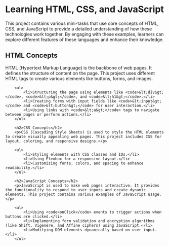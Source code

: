<h1>Learning HTML, CSS, and JavaScript</h1>
<p>This project contains various mini-tasks that use core concepts of HTML, CSS, and JavaScript to provide a detailed understanding of how these technologies work together. 
By engaging with these examples, learners can explore different features of these languages and enhance their knowledge.</p>
 <h2>HTML Concepts</h2>
        <p>HTML (Hypertext Markup Language) is the backbone of web pages. It defines the structure of content on the page. This project uses different HTML tags to create various elements like buttons, forms, and images.</p>
        
        <ul>
            <li>Structuring the page using elements like <code>&lt;div&gt;</code>, <code>&lt;p&gt;</code>, and <code>&lt;h1&gt;</code>.</li>
            <li>Creating forms with input fields like <code>&lt;input&gt;</code> and <code>&lt;button&gt;</code> for user interaction.</li>
            <li>Using links with <code>&lt;a&gt;</code> tags to navigate between pages or perform actions.</li>
        </ul>
        
        <h2>CSS Concepts</h2>
        <p>CSS (Cascading Style Sheets) is used to style the HTML elements to create visually appealing web pages. This project includes CSS for layout, coloring, and responsive designs.</p>
        
        <ul>
            <li>Styling elements with CSS classes and IDs.</li>
            <li>Using Flexbox for a responsive layout.</li>
            <li>Customizing fonts, colors, and spacing to enhance readability.</li>
        </ul>
        
        <h2>JavaScript Concepts</h2>
        <p>JavaScript is used to make web pages interactive. It provides the functionality to respond to user inputs and create dynamic elements. This project contains various examples of JavaScript usage.</p>
        
        <ul>
            <li>Using <code>onClick</code> events to trigger actions when buttons are clicked.</li>
            <li>Implementing form validation and encryption algorithms (like Shift, Vigenère, and Affine ciphers) using JavaScript.</li>
            <li>Modifying DOM elements dynamically based on user input.</li>
        </ul>
